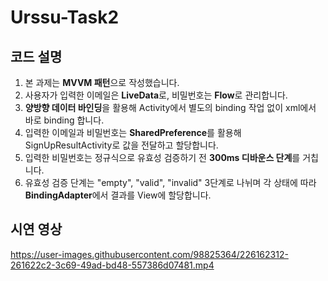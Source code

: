 # Urssu-Task2

## 코드 설명
1. 본 과제는 **MVVM 패턴**으로 작성했습니다.
2. 사용자가 입력한 이메일은 **LiveData**로, 비밀번호는 **Flow**로 관리합니다.
3. **양방향 데이터 바인딩**을 활용해 Activity에서 별도의 binding 작업 없이 xml에서 바로 binding 합니다. 
4. 입력한 이메일과 비밀번호는 **SharedPreference**를 활용해 SignUpResultActivity로 값을 전달하고 할당합니다.
5. 입력한 비밀번호는 정규식으로 유효성 검증하기 전 **300ms 디바운스 단계**를 거칩니다. 
6. 유효성 검증 단계는 "empty", "valid", "invalid" 3단계로 나뉘며 각 상태에 따라 **BindingAdapter**에서 결과를 View에 할당합니다. 

## 시연 영상
https://user-images.githubusercontent.com/98825364/226162312-261622c2-3c69-49ad-bd48-557386d07481.mp4

